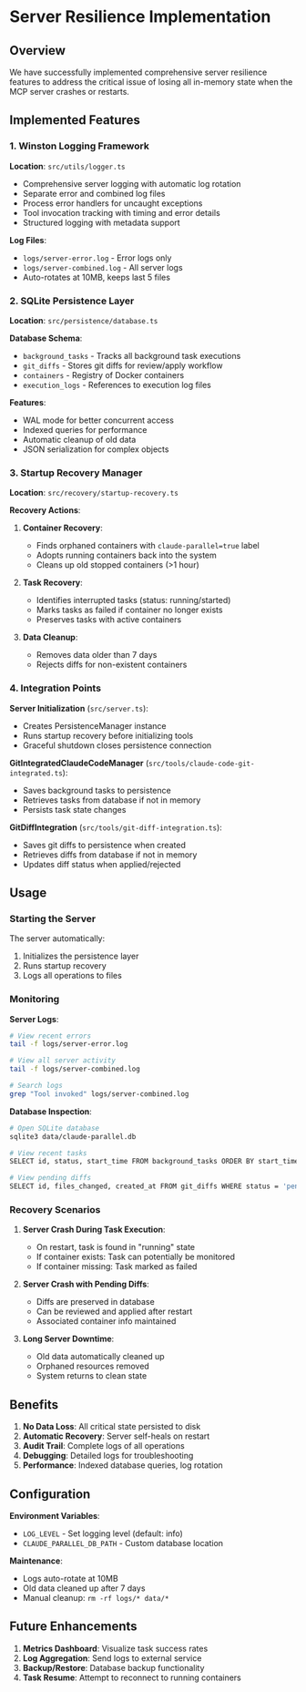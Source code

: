 # Server Resilience Implementation

## Overview

We have successfully implemented comprehensive server resilience features to address the critical issue of losing all in-memory state when the MCP server crashes or restarts.

## Implemented Features

### 1. Winston Logging Framework

**Location**: `src/utils/logger.ts`

- Comprehensive server logging with automatic log rotation
- Separate error and combined log files
- Process error handlers for uncaught exceptions
- Tool invocation tracking with timing and error details
- Structured logging with metadata support

**Log Files**:
- `logs/server-error.log` - Error logs only
- `logs/server-combined.log` - All server logs
- Auto-rotates at 10MB, keeps last 5 files

### 2. SQLite Persistence Layer

**Location**: `src/persistence/database.ts`

**Database Schema**:
- `background_tasks` - Tracks all background task executions
- `git_diffs` - Stores git diffs for review/apply workflow
- `containers` - Registry of Docker containers
- `execution_logs` - References to execution log files

**Features**:
- WAL mode for better concurrent access
- Indexed queries for performance
- Automatic cleanup of old data
- JSON serialization for complex objects

### 3. Startup Recovery Manager

**Location**: `src/recovery/startup-recovery.ts`

**Recovery Actions**:
1. **Container Recovery**:
   - Finds orphaned containers with `claude-parallel=true` label
   - Adopts running containers back into the system
   - Cleans up old stopped containers (>1 hour)

2. **Task Recovery**:
   - Identifies interrupted tasks (status: running/started)
   - Marks tasks as failed if container no longer exists
   - Preserves tasks with active containers

3. **Data Cleanup**:
   - Removes data older than 7 days
   - Rejects diffs for non-existent containers

### 4. Integration Points

**Server Initialization** (`src/server.ts`):
- Creates PersistenceManager instance
- Runs startup recovery before initializing tools
- Graceful shutdown closes persistence connection

**GitIntegratedClaudeCodeManager** (`src/tools/claude-code-git-integrated.ts`):
- Saves background tasks to persistence
- Retrieves tasks from database if not in memory
- Persists task state changes

**GitDiffIntegration** (`src/tools/git-diff-integration.ts`):
- Saves git diffs to persistence when created
- Retrieves diffs from database if not in memory
- Updates diff status when applied/rejected

## Usage

### Starting the Server

The server automatically:
1. Initializes the persistence layer
2. Runs startup recovery
3. Logs all operations to files

### Monitoring

**Server Logs**:
```bash
# View recent errors
tail -f logs/server-error.log

# View all server activity
tail -f logs/server-combined.log

# Search logs
grep "Tool invoked" logs/server-combined.log
```

**Database Inspection**:
```bash
# Open SQLite database
sqlite3 data/claude-parallel.db

# View recent tasks
SELECT id, status, start_time FROM background_tasks ORDER BY start_time DESC LIMIT 10;

# View pending diffs
SELECT id, files_changed, created_at FROM git_diffs WHERE status = 'pending';
```

### Recovery Scenarios

1. **Server Crash During Task Execution**:
   - On restart, task is found in "running" state
   - If container exists: Task can potentially be monitored
   - If container missing: Task marked as failed

2. **Server Crash with Pending Diffs**:
   - Diffs are preserved in database
   - Can be reviewed and applied after restart
   - Associated container info maintained

3. **Long Server Downtime**:
   - Old data automatically cleaned up
   - Orphaned resources removed
   - System returns to clean state

## Benefits

1. **No Data Loss**: All critical state persisted to disk
2. **Automatic Recovery**: Server self-heals on restart
3. **Audit Trail**: Complete logs of all operations
4. **Debugging**: Detailed logs for troubleshooting
5. **Performance**: Indexed database queries, log rotation

## Configuration

**Environment Variables**:
- `LOG_LEVEL` - Set logging level (default: info)
- `CLAUDE_PARALLEL_DB_PATH` - Custom database location

**Maintenance**:
- Logs auto-rotate at 10MB
- Old data cleaned up after 7 days
- Manual cleanup: `rm -rf logs/* data/*`

## Future Enhancements

1. **Metrics Dashboard**: Visualize task success rates
2. **Log Aggregation**: Send logs to external service
3. **Backup/Restore**: Database backup functionality
4. **Task Resume**: Attempt to reconnect to running containers